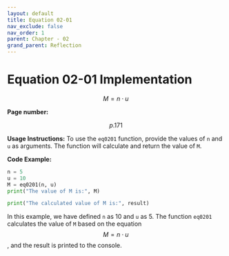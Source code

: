 ```yaml
---
layout: default
title: Equation 02-01
nav_exclude: false
nav_order: 1
parent: Chapter - 02
grand_parent: Reflection
---
```


# Equation 02-01 Implementation

$$M = n \cdot u$$

**Page number:**

$$p.171$$



**Usage Instructions:**
To use the `eq0201` function, provide the values of `n` and `u` as arguments. The function will calculate and return the value of `M`.

**Code Example:**
```python
n = 5
u = 10
M = eq0201(n, u)
print("The value of M is:", M)

print("The calculated value of M is:", result)
```

In this example, we have defined `n` as 10 and `u` as 5. The function `eq0201` calculates the value of `M` based on the equation $$M = n \cdot u$$, and the result is printed to the console.
